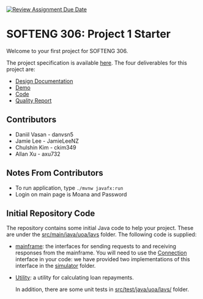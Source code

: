 [![Review Assignment Due Date](https://classroom.github.com/assets/deadline-readme-button-22041afd0340ce965d47ae6ef1cefeee28c7c493a6346c4f15d667ab976d596c.svg)](https://classroom.github.com/a/5pVslkgH)

# SOFTENG 306: Project 1 Starter

Welcome to your first project for SOFTENG 306.

The project specification is available [here](https://canvas.auckland.ac.nz/courses/105857/files/13471322). The four deliverables for this project are:

- [Design Documentation](https://canvas.auckland.ac.nz/courses/105857/assignments/400876)
- [Demo](https://canvas.auckland.ac.nz/courses/105857/assignments/400878)
- [Code](https://canvas.auckland.ac.nz/courses/105857/assignments/400879)
- [Quality Report](https://canvas.auckland.ac.nz/courses/105857/assignments/404409)

## Contributors

- Daniil Vasan - danvsn5
- Jamie Lee - JamieLeeNZ
- Chulshin Kim - ckim349
- Allan Xu - axu732

## Notes From Contributors

- To run application, type `./mvnw javafx:run`
- Login on main page is Moana and Password

## Initial Repository Code

The repository contains some initial Java code to help your project. These are under the [src/main/java/uoa/lavs](src/main/java/uoa/lavs) folder. The following code is supplied:

- [mainframe](src/main/java/uoa/lavs/mainframe): the interfaces for sending requests to and receiving responses from the mainframe. You will need to use the [Connection](src/main/java/uoa/lavs/mainframe/Connection.java) interface in your code: we have provided two implementations of this interface in the [simulator](src/main/java/uoa/lavs/mainframe/simulator/) folder.
- [Utility](src/main/java/uoa/lavs/utility/): a utility for calculating loan repayments.

  In addition, there are some unit tests in [src/test/java/uoa/lavs/](src/test/java/uoa/lavs/) folder.

